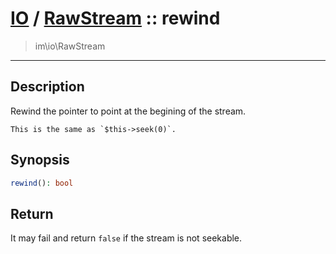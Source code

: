 # [IO](IO.md) / [RawStream](IO-RawStream.md) :: rewind
 > im\io\RawStream
____

## Description
Rewind the pointer to point at the begining of the stream.

    This is the same as `$this->seek(0)`.  

## Synopsis
```php
rewind(): bool
```

## Return
It may fail and return `false` if the stream is not seekable.
